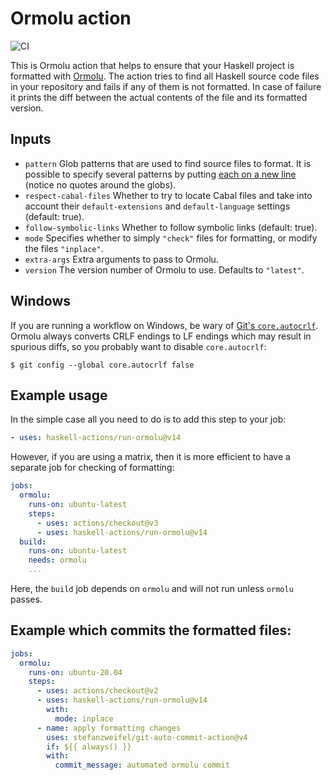 # Ormolu action

![CI](https://github.com/mrkkrp/ormolu-action/workflows/CI/badge.svg?branch=master)

This is Ormolu action that helps to ensure that your Haskell project is
formatted with [Ormolu][ormolu]. The action tries to find all Haskell source
code files in your repository and fails if any of them is not formatted. In
case of failure it prints the diff between the actual contents of the file
and its formatted version.

## Inputs

* `pattern` Glob patterns that are used to find source files to format. It
  is possible to specify several patterns by putting [each on a new
  line][multiple-patterns-example] (notice no quotes around the globs).
* `respect-cabal-files` Whether to try to locate Cabal files and take into
  account their `default-extensions` and `default-language` settings
  (default: true).
* `follow-symbolic-links` Whether to follow symbolic links (default: true).
* `mode` Specifies whether to simply `"check"` files for formatting, or
  modify the files `"inplace"`.
* `extra-args` Extra arguments to pass to Ormolu.
* `version` The version number of Ormolu to use. Defaults to `"latest"`.

## Windows

If you are running a workflow on Windows, be wary of [Git's
`core.autocrlf`][git-core-autocrlf]. Ormolu always converts CRLF endings to
LF endings which may result in spurious diffs, so you probably want to
disable `core.autocrlf`:

```shell
$ git config --global core.autocrlf false
```

## Example usage

In the simple case all you need to do is to add this step to your job:

```yaml
- uses: haskell-actions/run-ormolu@v14
```

However, if you are using a matrix, then it is more efficient to have a
separate job for checking of formatting:

```yaml
jobs:
  ormolu:
    runs-on: ubuntu-latest
    steps:
      - uses: actions/checkout@v3
      - uses: haskell-actions/run-ormolu@v14
  build:
    runs-on: ubuntu-latest
    needs: ormolu
    ...
```

Here, the `build` job depends on `ormolu` and will not run unless `ormolu`
passes.

[ormolu]: https://github.com/tweag/ormolu
[multiple-patterns-example]: https://github.com/haskell-actions/run-ormolu/blob/master/action.yml#L9-L11
[git-core-autocrlf]: https://www.git-scm.com/docs/git-config#Documentation/git-config.txt-coreautocrlf

## Example which commits the formatted files:

```yaml
jobs:
  ormolu:
    runs-on: ubuntu-20.04
    steps:
      - uses: actions/checkout@v2
      - uses: haskell-actions/run-ormolu@v14
        with:
          mode: inplace
      - name: apply formatting changes
        uses: stefanzweifel/git-auto-commit-action@v4
        if: ${{ always() }}
        with:
          commit_message: automated ormolu commit
```
